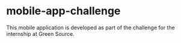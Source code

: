 # mobile-app-challenge
This mobile application is developed as part of the challenge for the internship at Green Source.
